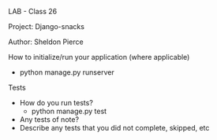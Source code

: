 LAB - Class 26

Project: Django-snacks

Author: Sheldon Pierce

How to initialize/run your application (where applicable)
- python manage.py runserver



Tests
- How do you run tests?
    - python manage.py test 
- Any tests of note?
- Describe any tests that you did not complete, skipped, etc